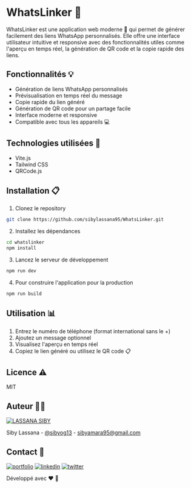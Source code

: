 # WhatsLinker 🚀

WhatsLinker est une application web moderne 🔧 qui permet de générer facilement des liens WhatsApp personnalisés. Elle offre une interface utilisateur intuitive et responsive avec des fonctionnalités utiles comme l'aperçu en temps réel, la génération de QR code et la copie rapide des liens.

## Fonctionnalités 💡
-  Génération de liens WhatsApp personnalisés
-  Prévisualisation en temps réel du message
-  Copie rapide du lien généré
-  Génération de QR code pour un partage facile
-  Interface moderne et responsive
-  Compatible avec tous les appareils 💻

## Technologies utilisées 🔧
- Vite.js
- Tailwind CSS
- QRCode.js

## Installation 📋
1. Clonez le repository
```bash
git clone https://github.com/sibylassana95/WhatsLinker.git
```

2. Installez les dépendances
```bash
cd whatslinker
npm install
```

3. Lancez le serveur de développement
```bash
npm run dev
```

4. Pour construire l'application pour la production
```bash
npm run build
```

## Utilisation 📊
1. Entrez le numéro de téléphone (format international sans le +)
2. Ajoutez un message optionnel
3. Visualisez l'aperçu en temps réel
4. Copiez le lien généré ou utilisez le QR code 📋

## Licence ⚠️
MIT

## Auteur 🙋‍♂️

[![LASSANA SIBY](https://avatars.githubusercontent.com/u/103085452?u=13ace4d88a52056741734e0f802ca7c0053e1e80&v=4&s=40)](https://github.com/sibylassana95)

Siby Lassana - [@sibyog13](https://twitter.com/sibyog13) - sibyamara95@gmail.com

## Contact 📲
[![portfolio](https://img.shields.io/badge/my_portfolio-000?style=for-the-badge&logo=ko-fi&logoColor=white)](https://sibylassana.com/)
[![linkedin](https://img.shields.io/badge/linkedin-0A66C2?style=for-the-badge&logo=linkedin&logoColor=white)](https://www.linkedin.com/in/sibylassana/)
[![twitter](https://img.shields.io/badge/twitter-1DA1F2?style=for-the-badge&logo=twitter&logoColor=white)](https://twitter.com/sibyog13)

Développé avec ❤️ 🚀
